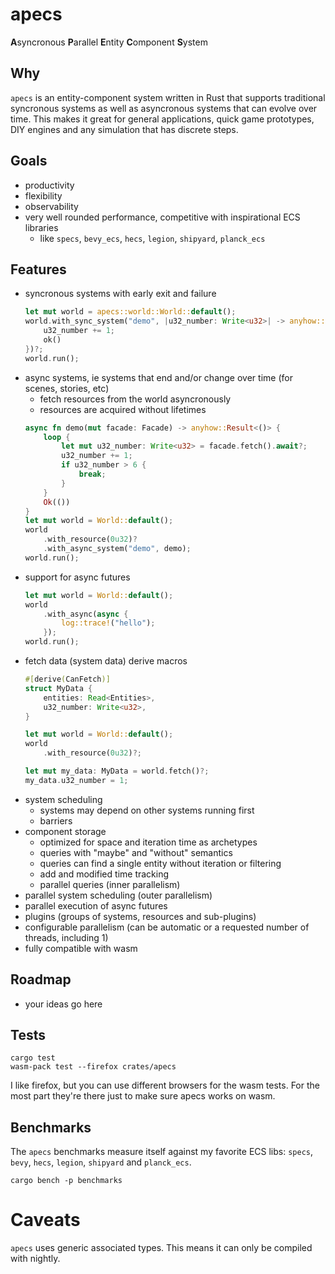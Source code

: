 # apecs
**A**syncronous **P**arallel **E**ntity **C**omponent **S**ystem

## Why
`apecs` is an entity-component system written in Rust that supports traditional syncronous
systems as well as asyncronous systems that can evolve over time. This makes it great for
general applications, quick game prototypes, DIY engines and any simulation that has discrete
steps.

## Goals
* productivity
* flexibility
* observability
* very well rounded performance, competitive with inspirational ECS libraries
  - like `specs`, `bevy_ecs`, `hecs`, `legion`, `shipyard`, `planck_ecs`

## Features
- syncronous systems with early exit and failure
  ```rust 
  let mut world = apecs::world::World::default();
  world.with_sync_system("demo", |u32_number: Write<u32>| -> anyhow::Result<ShouldContinue> {
      u32_number += 1;
      ok()
  })?;
  world.run();
  ```
- async systems, ie systems that end and/or change over time (for scenes, stories, etc)
  - fetch resources from the world asyncronously
  - resources are acquired without lifetimes
  ```rust 
  async fn demo(mut facade: Facade) -> anyhow::Result<()> {
      loop {
          let mut u32_number: Write<u32> = facade.fetch().await?;
          u32_number += 1;
          if u32_number > 6 {
              break;
          }
      }
      Ok(())
  }
  let mut world = World::default();
  world
      .with_resource(0u32)?
      .with_async_system("demo", demo);
  world.run();
  ```
- support for async futures
  ```rust
  let mut world = World::default();
  world
      .with_async(async {
          log::trace!("hello");
      });
  world.run();
  ```
- fetch data (system data) derive macros
  ```rust 
  #[derive(CanFetch)]
  struct MyData {
      entities: Read<Entities>,
      u32_number: Write<u32>,
  }
  
  let mut world = World::default();
  world
      .with_resource(0u32)?;
  
  let mut my_data: MyData = world.fetch()?;
  my_data.u32_number = 1;
  ```
- system scheduling
  - systems may depend on other systems running first
  - barriers
- component storage
  - optimized for space and iteration time as archetypes
  - queries with "maybe" and "without" semantics
  - queries can find a single entity without iteration or filtering
  - add and modified time tracking
  - parallel queries (inner parallelism)
- parallel system scheduling (outer parallelism)
- parallel execution of async futures
- plugins (groups of systems, resources and sub-plugins)
- configurable parallelism (can be automatic or a requested number of threads, including 1)
- fully compatible with wasm

## Roadmap
- your ideas go here

## Tests
```
cargo test
wasm-pack test --firefox crates/apecs
```

I like firefox, but you can use different browsers for the wasm tests. For the most part they're there
just to make sure apecs works on wasm.

## Benchmarks
The `apecs` benchmarks measure itself against my favorite ECS libs:
`specs`, `bevy`, `hecs`, `legion`, `shipyard` and `planck_ecs`.

```
cargo bench -p benchmarks
```

# Caveats
`apecs` uses generic associated types. This means it can only be compiled with nightly.
